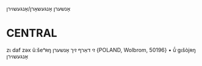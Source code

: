 אָנשערן
אָנגעשאָרן/אָנגעשוירן

CENTRAL
========

zɩ daf zəx ũːšeᵃʀŋ זי דאַרף זיך אָנשערן {POLAND, Wolbrom, 50196}
	•	ṹˑgɩšòjʀŋ אָנגעשוירן

